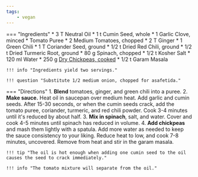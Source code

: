 ```yaml
---
tags:
    - vegan
---
```

=== "Ingredients"
    * 3 T Neutral Oil
    * 1 t Cumin Seed, whole
    * 1 Garlic Clove, minced
    * Tomato Puree
        * 2 Medium Tomatoes, chopped
        * 2 T Ginger
        * 1 Green Chili
    * 1 T Coriander Seed, ground
    * 1/2 t Dried Red Chili, ground
    * 1/2 t Dried Turmeric Root, ground
    * 80 g Spinach, chopped
    * 1/2 t Kosher Salt
    * 120 ml Water
    * 250 g [Dry Chickpeas, cooked](../legumes/beans/index.md)
    * 1/2 t Garam Masala

    !!! info "Ingredients yield two servings."

    !!! question "Substitute 1/2 medium onion, chopped for asafetida."

=== "Directions"
    1. **Blend** tomatoes, ginger, and green chili into a puree.
    2. **Make sauce.** Heat oil in saucepan over medium heat. Add garlic and cumin seeds. After 15-30 seconds, or when the cumin seeds crack, add the tomato puree, coriander, turmeric, and red chili powder. Cook 3-4 minutes until it's reduced by about half.
    3. **Mix in spinach**, salt, and water. Cover and cook 4-5 minutes until spinach has reduced in volume.
    4. **Add chickpeas** and mash them lightly with a spatula. Add more water as needed to keep the sauce consistency to your liking. Reduce heat to low, and cook 7-8 minutes, uncovered. Remove from heat and stir in the garam masala.

    !!! tip "The oil is hot enough when adding one cumin seed to the oil causes the seed to crack immediately."

    !!! info "The tomato mixture will separate from the oil."

[^manjula]:
    Jain, Manjula. ["Chole Palak (Chickpeas With Spinach)."](https://www.manjulaskitchen.com/chole-palak-chickpeas-with-spinach/) _Manjula's Kitchen._ 7 July 2009.
